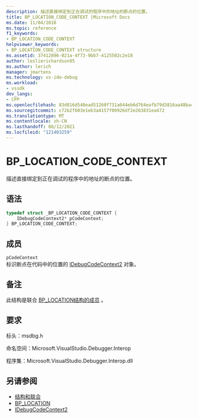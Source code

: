 ```yaml
---
description: 描述直接绑定到正在调试的程序中的地址的断点的位置。
title: BP_LOCATION_CODE_CONTEXT |Microsoft Docs
ms.date: 11/04/2016
ms.topic: reference
f1_keywords:
- BP_LOCATION_CODE_CONTEXT
helpviewer_keywords:
- BP_LOCATION_CODE_CONTEXT structure
ms.assetid: 37412896-021a-4f73-9bb7-4125502c2e18
author: leslierichardson95
ms.author: lerich
manager: jmartens
ms.technology: vs-ide-debug
ms.workload:
- vssdk
dev_langs:
- CPP
ms.openlocfilehash: 83d816d540ead51260f731a044eb6d764eafb79d3816aa48ba454512ba4e9e27
ms.sourcegitcommit: c72b2f603e1eb3a4157f00926df2e263831ea472
ms.translationtype: MT
ms.contentlocale: zh-CN
ms.lasthandoff: 08/12/2021
ms.locfileid: "121403259"
---
```

# <a name="bp_location_code_context"></a>BP_LOCATION_CODE_CONTEXT
描述直接绑定到正在调试的程序中的地址的断点的位置。

## <a name="syntax"></a>语法

```cpp
typedef struct _BP_LOCATION_CODE_CONTEXT {
    IDebugCodeContext2* pCodeContext;
} BP_LOCATION_CODE_CONTEXT;
```

## <a name="members"></a>成员
`pCodeContext`\
标识断点在代码中的位置的 [IDebugCodeContext2](../../../extensibility/debugger/reference/idebugcodecontext2.md) 对象。

## <a name="remarks"></a>备注
此结构是联合 [BP_LOCATION结构的成员](../../../extensibility/debugger/reference/bp-location.md) 。

## <a name="requirements"></a>要求
标头：msdbg.h

命名空间：Microsoft.VisualStudio.Debugger.Interop

程序集：Microsoft.VisualStudio.Debugger.Interop.dll

## <a name="see-also"></a>另请参阅
- [结构和联合](../../../extensibility/debugger/reference/structures-and-unions.md)
- [BP_LOCATION](../../../extensibility/debugger/reference/bp-location.md)
- [IDebugCodeContext2](../../../extensibility/debugger/reference/idebugcodecontext2.md)
